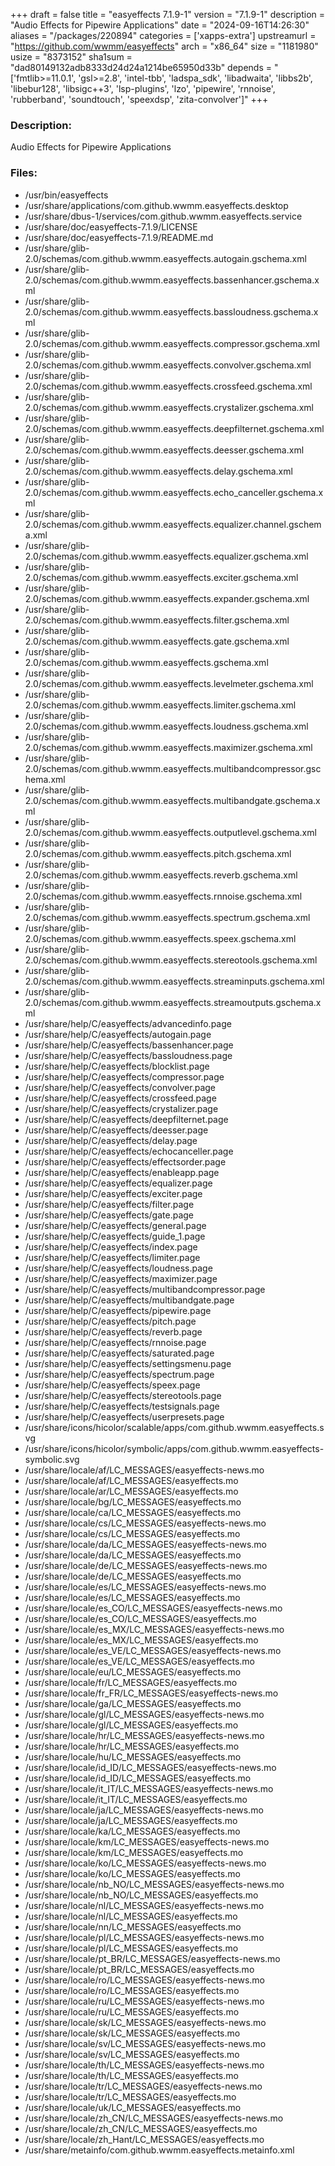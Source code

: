 +++
draft = false
title = "easyeffects 7.1.9-1"
version = "7.1.9-1"
description = "Audio Effects for Pipewire Applications"
date = "2024-09-16T14:26:30"
aliases = "/packages/220894"
categories = ['xapps-extra']
upstreamurl = "https://github.com/wwmm/easyeffects"
arch = "x86_64"
size = "1181980"
usize = "8373152"
sha1sum = "dad80149132adb8333d24d24a1214be65950d33b"
depends = "['fmtlib>=11.0.1', 'gsl>=2.8', 'intel-tbb', 'ladspa_sdk', 'libadwaita', 'libbs2b', 'libebur128', 'libsigc++3', 'lsp-plugins', 'lzo', 'pipewire', 'rnnoise', 'rubberband', 'soundtouch', 'speexdsp', 'zita-convolver']"
+++
### Description: 
Audio Effects for Pipewire Applications

### Files: 
* /usr/bin/easyeffects
* /usr/share/applications/com.github.wwmm.easyeffects.desktop
* /usr/share/dbus-1/services/com.github.wwmm.easyeffects.service
* /usr/share/doc/easyeffects-7.1.9/LICENSE
* /usr/share/doc/easyeffects-7.1.9/README.md
* /usr/share/glib-2.0/schemas/com.github.wwmm.easyeffects.autogain.gschema.xml
* /usr/share/glib-2.0/schemas/com.github.wwmm.easyeffects.bassenhancer.gschema.xml
* /usr/share/glib-2.0/schemas/com.github.wwmm.easyeffects.bassloudness.gschema.xml
* /usr/share/glib-2.0/schemas/com.github.wwmm.easyeffects.compressor.gschema.xml
* /usr/share/glib-2.0/schemas/com.github.wwmm.easyeffects.convolver.gschema.xml
* /usr/share/glib-2.0/schemas/com.github.wwmm.easyeffects.crossfeed.gschema.xml
* /usr/share/glib-2.0/schemas/com.github.wwmm.easyeffects.crystalizer.gschema.xml
* /usr/share/glib-2.0/schemas/com.github.wwmm.easyeffects.deepfilternet.gschema.xml
* /usr/share/glib-2.0/schemas/com.github.wwmm.easyeffects.deesser.gschema.xml
* /usr/share/glib-2.0/schemas/com.github.wwmm.easyeffects.delay.gschema.xml
* /usr/share/glib-2.0/schemas/com.github.wwmm.easyeffects.echo_canceller.gschema.xml
* /usr/share/glib-2.0/schemas/com.github.wwmm.easyeffects.equalizer.channel.gschema.xml
* /usr/share/glib-2.0/schemas/com.github.wwmm.easyeffects.equalizer.gschema.xml
* /usr/share/glib-2.0/schemas/com.github.wwmm.easyeffects.exciter.gschema.xml
* /usr/share/glib-2.0/schemas/com.github.wwmm.easyeffects.expander.gschema.xml
* /usr/share/glib-2.0/schemas/com.github.wwmm.easyeffects.filter.gschema.xml
* /usr/share/glib-2.0/schemas/com.github.wwmm.easyeffects.gate.gschema.xml
* /usr/share/glib-2.0/schemas/com.github.wwmm.easyeffects.gschema.xml
* /usr/share/glib-2.0/schemas/com.github.wwmm.easyeffects.levelmeter.gschema.xml
* /usr/share/glib-2.0/schemas/com.github.wwmm.easyeffects.limiter.gschema.xml
* /usr/share/glib-2.0/schemas/com.github.wwmm.easyeffects.loudness.gschema.xml
* /usr/share/glib-2.0/schemas/com.github.wwmm.easyeffects.maximizer.gschema.xml
* /usr/share/glib-2.0/schemas/com.github.wwmm.easyeffects.multibandcompressor.gschema.xml
* /usr/share/glib-2.0/schemas/com.github.wwmm.easyeffects.multibandgate.gschema.xml
* /usr/share/glib-2.0/schemas/com.github.wwmm.easyeffects.outputlevel.gschema.xml
* /usr/share/glib-2.0/schemas/com.github.wwmm.easyeffects.pitch.gschema.xml
* /usr/share/glib-2.0/schemas/com.github.wwmm.easyeffects.reverb.gschema.xml
* /usr/share/glib-2.0/schemas/com.github.wwmm.easyeffects.rnnoise.gschema.xml
* /usr/share/glib-2.0/schemas/com.github.wwmm.easyeffects.spectrum.gschema.xml
* /usr/share/glib-2.0/schemas/com.github.wwmm.easyeffects.speex.gschema.xml
* /usr/share/glib-2.0/schemas/com.github.wwmm.easyeffects.stereotools.gschema.xml
* /usr/share/glib-2.0/schemas/com.github.wwmm.easyeffects.streaminputs.gschema.xml
* /usr/share/glib-2.0/schemas/com.github.wwmm.easyeffects.streamoutputs.gschema.xml
* /usr/share/help/C/easyeffects/advancedinfo.page
* /usr/share/help/C/easyeffects/autogain.page
* /usr/share/help/C/easyeffects/bassenhancer.page
* /usr/share/help/C/easyeffects/bassloudness.page
* /usr/share/help/C/easyeffects/blocklist.page
* /usr/share/help/C/easyeffects/compressor.page
* /usr/share/help/C/easyeffects/convolver.page
* /usr/share/help/C/easyeffects/crossfeed.page
* /usr/share/help/C/easyeffects/crystalizer.page
* /usr/share/help/C/easyeffects/deepfilternet.page
* /usr/share/help/C/easyeffects/deesser.page
* /usr/share/help/C/easyeffects/delay.page
* /usr/share/help/C/easyeffects/echocanceller.page
* /usr/share/help/C/easyeffects/effectsorder.page
* /usr/share/help/C/easyeffects/enableapp.page
* /usr/share/help/C/easyeffects/equalizer.page
* /usr/share/help/C/easyeffects/exciter.page
* /usr/share/help/C/easyeffects/filter.page
* /usr/share/help/C/easyeffects/gate.page
* /usr/share/help/C/easyeffects/general.page
* /usr/share/help/C/easyeffects/guide_1.page
* /usr/share/help/C/easyeffects/index.page
* /usr/share/help/C/easyeffects/limiter.page
* /usr/share/help/C/easyeffects/loudness.page
* /usr/share/help/C/easyeffects/maximizer.page
* /usr/share/help/C/easyeffects/multibandcompressor.page
* /usr/share/help/C/easyeffects/multibandgate.page
* /usr/share/help/C/easyeffects/pipewire.page
* /usr/share/help/C/easyeffects/pitch.page
* /usr/share/help/C/easyeffects/reverb.page
* /usr/share/help/C/easyeffects/rnnoise.page
* /usr/share/help/C/easyeffects/saturated.page
* /usr/share/help/C/easyeffects/settingsmenu.page
* /usr/share/help/C/easyeffects/spectrum.page
* /usr/share/help/C/easyeffects/speex.page
* /usr/share/help/C/easyeffects/stereotools.page
* /usr/share/help/C/easyeffects/testsignals.page
* /usr/share/help/C/easyeffects/userpresets.page
* /usr/share/icons/hicolor/scalable/apps/com.github.wwmm.easyeffects.svg
* /usr/share/icons/hicolor/symbolic/apps/com.github.wwmm.easyeffects-symbolic.svg
* /usr/share/locale/af/LC_MESSAGES/easyeffects-news.mo
* /usr/share/locale/af/LC_MESSAGES/easyeffects.mo
* /usr/share/locale/ar/LC_MESSAGES/easyeffects.mo
* /usr/share/locale/bg/LC_MESSAGES/easyeffects.mo
* /usr/share/locale/ca/LC_MESSAGES/easyeffects.mo
* /usr/share/locale/cs/LC_MESSAGES/easyeffects-news.mo
* /usr/share/locale/cs/LC_MESSAGES/easyeffects.mo
* /usr/share/locale/da/LC_MESSAGES/easyeffects-news.mo
* /usr/share/locale/da/LC_MESSAGES/easyeffects.mo
* /usr/share/locale/de/LC_MESSAGES/easyeffects-news.mo
* /usr/share/locale/de/LC_MESSAGES/easyeffects.mo
* /usr/share/locale/es/LC_MESSAGES/easyeffects-news.mo
* /usr/share/locale/es/LC_MESSAGES/easyeffects.mo
* /usr/share/locale/es_CO/LC_MESSAGES/easyeffects-news.mo
* /usr/share/locale/es_CO/LC_MESSAGES/easyeffects.mo
* /usr/share/locale/es_MX/LC_MESSAGES/easyeffects-news.mo
* /usr/share/locale/es_MX/LC_MESSAGES/easyeffects.mo
* /usr/share/locale/es_VE/LC_MESSAGES/easyeffects-news.mo
* /usr/share/locale/es_VE/LC_MESSAGES/easyeffects.mo
* /usr/share/locale/eu/LC_MESSAGES/easyeffects.mo
* /usr/share/locale/fr/LC_MESSAGES/easyeffects.mo
* /usr/share/locale/fr_FR/LC_MESSAGES/easyeffects-news.mo
* /usr/share/locale/ga/LC_MESSAGES/easyeffects.mo
* /usr/share/locale/gl/LC_MESSAGES/easyeffects-news.mo
* /usr/share/locale/gl/LC_MESSAGES/easyeffects.mo
* /usr/share/locale/hr/LC_MESSAGES/easyeffects-news.mo
* /usr/share/locale/hr/LC_MESSAGES/easyeffects.mo
* /usr/share/locale/hu/LC_MESSAGES/easyeffects.mo
* /usr/share/locale/id_ID/LC_MESSAGES/easyeffects-news.mo
* /usr/share/locale/id_ID/LC_MESSAGES/easyeffects.mo
* /usr/share/locale/it_IT/LC_MESSAGES/easyeffects-news.mo
* /usr/share/locale/it_IT/LC_MESSAGES/easyeffects.mo
* /usr/share/locale/ja/LC_MESSAGES/easyeffects-news.mo
* /usr/share/locale/ja/LC_MESSAGES/easyeffects.mo
* /usr/share/locale/ka/LC_MESSAGES/easyeffects.mo
* /usr/share/locale/km/LC_MESSAGES/easyeffects-news.mo
* /usr/share/locale/km/LC_MESSAGES/easyeffects.mo
* /usr/share/locale/ko/LC_MESSAGES/easyeffects-news.mo
* /usr/share/locale/ko/LC_MESSAGES/easyeffects.mo
* /usr/share/locale/nb_NO/LC_MESSAGES/easyeffects-news.mo
* /usr/share/locale/nb_NO/LC_MESSAGES/easyeffects.mo
* /usr/share/locale/nl/LC_MESSAGES/easyeffects-news.mo
* /usr/share/locale/nl/LC_MESSAGES/easyeffects.mo
* /usr/share/locale/nn/LC_MESSAGES/easyeffects.mo
* /usr/share/locale/pl/LC_MESSAGES/easyeffects-news.mo
* /usr/share/locale/pl/LC_MESSAGES/easyeffects.mo
* /usr/share/locale/pt_BR/LC_MESSAGES/easyeffects-news.mo
* /usr/share/locale/pt_BR/LC_MESSAGES/easyeffects.mo
* /usr/share/locale/ro/LC_MESSAGES/easyeffects-news.mo
* /usr/share/locale/ro/LC_MESSAGES/easyeffects.mo
* /usr/share/locale/ru/LC_MESSAGES/easyeffects-news.mo
* /usr/share/locale/ru/LC_MESSAGES/easyeffects.mo
* /usr/share/locale/sk/LC_MESSAGES/easyeffects-news.mo
* /usr/share/locale/sk/LC_MESSAGES/easyeffects.mo
* /usr/share/locale/sv/LC_MESSAGES/easyeffects-news.mo
* /usr/share/locale/sv/LC_MESSAGES/easyeffects.mo
* /usr/share/locale/th/LC_MESSAGES/easyeffects-news.mo
* /usr/share/locale/th/LC_MESSAGES/easyeffects.mo
* /usr/share/locale/tr/LC_MESSAGES/easyeffects-news.mo
* /usr/share/locale/tr/LC_MESSAGES/easyeffects.mo
* /usr/share/locale/uk/LC_MESSAGES/easyeffects.mo
* /usr/share/locale/zh_CN/LC_MESSAGES/easyeffects-news.mo
* /usr/share/locale/zh_CN/LC_MESSAGES/easyeffects.mo
* /usr/share/locale/zh_Hant/LC_MESSAGES/easyeffects.mo
* /usr/share/metainfo/com.github.wwmm.easyeffects.metainfo.xml
